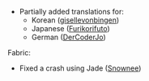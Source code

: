 - Partially added translations for:
    - Korean ([gisellevonbingen](https://github.com/TeamDiopside/InfinityButtons/pull/33))
    - Japanese ([Furikorifuto](https://github.com/TeamDiopside/InfinityButtons/pull/35))
    - German ([DerCoderJo](https://github.com/TeamDiopside/InfinityButtons/pull/39))

Fabric:
- Fixed a crash using Jade ([Snownee](https://github.com/TeamDiopside/InfinityButtons/pull/40))